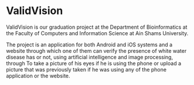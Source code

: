 # ValidVision

ValidVision is our graduation project at the Department of Bioinformatics at the Faculty of Computers and Information Science at Ain Shams University.

The project is an application for both Android and iOS systems and a website through which one of them can verify the presence of white water disease has or not, using artificial intelligence and image processing, through To take a picture of his eyes if he is using the phone or upload a picture that was previously taken if he was using any of the phone application or the website.
